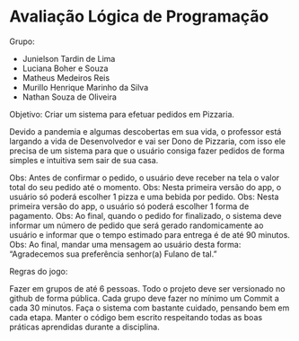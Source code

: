 # Avaliação Lógica de Programação

Grupo:
- Junielson Tardin de Lima
- Luciana Boher e Souza
- Matheus Medeiros Reis
- Murillo Henrique Marinho da Silva
- Nathan Souza de Oliveira

Objetivo: Criar um sistema para efetuar pedidos em Pizzaria.

Devido a pandemia e algumas descobertas em sua vida, o professor está largando a vida de Desenvolvedor e vai ser Dono de Pizzaria, com isso ele precisa de um sistema para que o usuário consiga fazer pedidos de forma simples e intuitiva sem sair de sua casa.

Obs: Antes de confirmar o pedido, o usuário deve receber na tela o valor total do seu pedido até o momento.
Obs: Nesta primeira versão do app, o usuário só poderá escolher 1 pizza e uma bebida por pedido.
Obs: Nesta primeira versão do app, o usuário só poderá escolher 1 forma de pagamento.
Obs: Ao final, quando o pedido for finalizado, o sistema deve informar um número de pedido que será gerado randomicamente ao usuário e informar que o tempo estimado para entrega é de até 90 minutos.
Obs: Ao final, mandar uma mensagem ao usuário desta forma: “Agradecemos sua preferência senhor(a) Fulano de tal.”

Regras do jogo:

Fazer em grupos de até 6 pessoas.
Todo o projeto deve ser versionado no github de forma pública.
Cada grupo deve fazer no mínimo um Commit a cada 30 minutos.
Faça o sistema com bastante cuidado, pensando bem em cada etapa.
Manter o código bem escrito respeitando todas as boas práticas aprendidas durante a disciplina.




